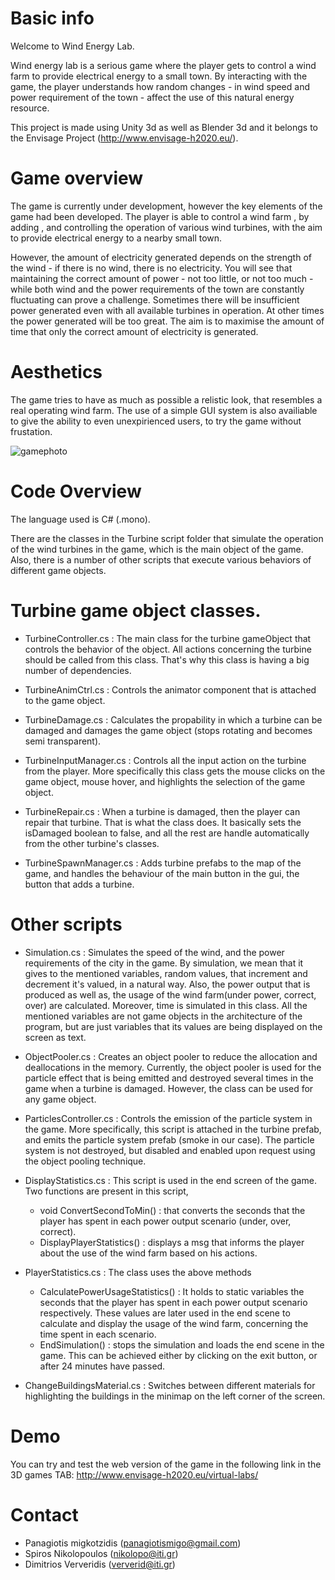 # Basic info
Welcome to Wind Energy Lab.

Wind energy lab is a serious game where the player gets to control a wind farm to provide electrical energy to a small town. By interacting with the game, the player understands how random changes - in wind speed and power requirement of the town - affect the use of this natural energy resource.

This project is made using Unity 3d as well as Blender 3d and it belongs to the Envisage Project (http://www.envisage-h2020.eu/).

# Game overview
The game is currently under development, however the key elements of the game had been developed.
The player is able to control a wind farm , by adding , and controlling the operation of various wind turbines, with the aim to provide electrical energy to a nearby small town.

However, the amount of electricity generated depends on the strength of the wind - if there is no wind, there is no electricity.
You will see that maintaining the correct amount of power - not too little, or not too much - while both wind and the power requirements of the town are constantly fluctuating can prove a challenge. Sometimes there will be insufficient power generated even with all available turbines in operation. At other times the power generated will be too great. The aim is to maximise the amount of time that only the correct amount of electricity is generated.

# Aesthetics  
The game tries to have as much as possible a relistic look, that resembles a real operating wind farm. The use of a simple GUI system is also availiable to give the ability to even unexpirienced users, to try the game without frustation.

![gamephoto](https://cloud.githubusercontent.com/assets/15057375/24956876/5285e37c-1f92-11e7-913c-2a3aba4c60b0.png)

# Code Overview
The language used is C# (.mono).

There are the classes in the Turbine script folder that simulate the operation of the wind turbines in the game, which is the main object of the game.
Also, there is a number of other scripts that execute various behaviors of different game objects.

# Turbine game object classes.
- TurbineController.cs : The main class for the turbine gameObject that controls the behavior of the object. All actions concerning the turbine should be called from this class. That's why this class is having a big number of dependencies.

- TurbineAnimCtrl.cs : Controls the animator component that is attached to the game object.

- TurbineDamage.cs : Calculates the propability in which a turbine can be damaged and damages the game object (stops rotating and becomes semi transparent).

- TurbineInputManager.cs : Controls all the input action on the turbine from the player. More specifically this class gets the mouse clicks on the game object, mouse hover, and highlights the selection of the game object.

- TurbineRepair.cs : When a turbine is damaged, then the player can repair that turbine. That is what the class does. It basically sets the isDamaged boolean to false, and all the rest are handle automatically from the other turbine's classes.

- TurbineSpawnManager.cs : Adds turbine prefabs to the map of the game, and handles the behaviour of the main button in the gui, the button that adds a turbine.

# Other scripts
- Simulation.cs : Simulates the speed of the wind, and the power requirements of the city in the game. By simulation, we mean that it gives to the mentioned variables, random values, that increment and decrement it's valued, in a natural way. Also, the power output that is produced as well as, the usage of the wind farm(under power, correct, over) are calculated. Moreover, time is simulated in this class. All the mentioned variables are not game objects in the architecture of the program, but are just variables that its values are being displayed on the screen as text.

- ObjectPooler.cs : Creates an object pooler to reduce the allocation and deallocations in the memory. Currently, the object pooler is used for the particle effect that is being emitted and destroyed several times in the game when a turbine is damaged. However, the class can be used for any game object.

- ParticlesController.cs : Controls the emission of the particle system in the game. More specifically, this script is attached in the turbine prefab, and emits the particle system prefab (smoke in our case). The particle system is not destroyed, but disabled and enabled upon request using the object pooling technique.

- DisplayStatistics.cs : This script is used in the end screen of the game. Two functions are present in this script,
  - void ConvertSecondToMin() : that converts the seconds that the player has spent in each power output scenario (under, over,   correct).
  - DisplayPlayerStatistics() : displays a msg that informs the player about the use of the wind farm based on his actions.
  
- PlayerStatistics.cs : The class uses the above methods 
  - CalculatePowerUsageStatistics() : It holds to static variables the seconds that the player has spent in each power output scenario  respectively. These values are later used in the end scene to calculate and display the usage of the wind farm, concerning the time spent in each scenario.
  - EndSimulation() : stops the simulation and loads the end scene in the game. This can be achieved either by clicking on the exit button, or after 24 minutes have passed. 

- ChangeBuildingsMaterial.cs : Switches between different materials for highlighting the buildings in the minimap on the left corner of the screen.

# Demo
You can try and test the web version of the game in the following link in the 3D games TAB: http://www.envisage-h2020.eu/virtual-labs/

# Contact
- Panagiotis migkotzidis (panagiotismigo@gmail.com)
- Spiros Nikolopoulos (nikolopo@iti.gr)
- Dimitrios Ververidis (ververid@iti.gr)

